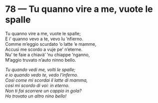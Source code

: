 # 78 — Tu quanno vire a me, vuote le spalle

Tu quanno vire a me, vuote le spalle;  
E i’ quanno vevo a te, vevo lu ’nfierno.  
Comme m’eggio scurdato ’o latte ’e mamme,  
Accusì me scordo a vuje pe’ n’eterne.  
Nu’ te faie a chiavà’ ’nu chiappe ’nganno,  
M’aggio truvato n’auto ninno bello.

_Tu quando vedi me, volti le spalle;  
e io quando vedo te, vedo l’inferno.  
Così come mi scordai il latte di mamma,  
così mi scordo di voi: in eterno.  
Non ti fai scorrere un cappio in gola?  
Ho trovato un altro nino bello!_

